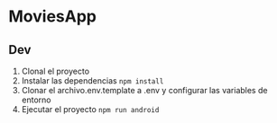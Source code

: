 # MoviesApp

## Dev

1. Clonal el proyecto
2. Instalar las dependencias `npm install`
3. Clonar el archivo.env.template a .env y configurar las variables de entorno
4. Ejecutar el proyecto `npm run android`
